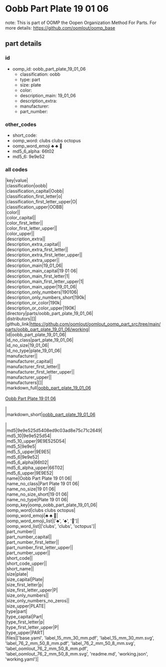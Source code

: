 # Oobb Part Plate 19 01 06  

note: This is part of OOMP the Oopen Organization Method For Parts. For more details: https://github.com/oomlout/oomp_base

##  part details





### id
* oomp_id: oobb_part_plate_19_01_06
  * classification: oobb
  * type: part
  * size: plate
  * color: 
  * description_main: 19_01_06
  * description_extra: 
  * manufacturer: 
  * part_number: 

### other_codes
* short_code: 
* oomp_word: clubs clubs octopus
* oomp_word_emoji :clubs: :clubs: :octopus:
* md5_6_alpha: 66t02
* md5_6: 9e9e52

### all codes 
|key|value|  
|classification|oobb|  
|classification_capital|Oobb|  
|classification_first_letter|o|  
|classification_first_letter_upper|O|  
|classification_upper|OOBB|  
|color||  
|color_capital||  
|color_first_letter||  
|color_first_letter_upper||  
|color_upper||  
|description_extra||  
|description_extra_capital||  
|description_extra_first_letter||  
|description_extra_first_letter_upper||  
|description_extra_upper||  
|description_main|19_01_06|  
|description_main_capital|19 01 06|  
|description_main_first_letter|1|  
|description_main_first_letter_upper|1|  
|description_main_upper|19_01_06|  
|description_only_numbers|190106|  
|description_only_numbers_short|190k|  
|description_or_color|190k|  
|description_or_color_upper|190K|  
|directory|parts/oobb_part_plate_19_01_06|  
|distributors|[]|  
|github_link|https://github.com/oomlout/oomlout_oomp_part_src/tree/main/parts/oobb_part_plate_19_01_06/working|  
|id|oobb_part_plate_19_01_06|  
|id_no_class|part_plate_19_01_06|  
|id_no_size|19_01_06|  
|id_no_type|plate_19_01_06|  
|manufacturer||  
|manufacturer_capital||  
|manufacturer_first_letter||  
|manufacturer_first_letter_upper||  
|manufacturer_upper||  
|manufacturers|[]|  
|markdown_full|[oobb_part_plate_19_01_06](https://github.com/oomlout/oomlout_oomp_part_src/tree/main/parts/oobb_part_plate_19_01_06/working)<br>[](https://github.com/oomlout/oomlout_oomp_part_src/tree/main/parts/oobb_part_plate_19_01_06/working)<br>[Oobb Part Plate 19 01 06](https://github.com/oomlout/oomlout_oomp_part_src/tree/main/parts/oobb_part_plate_19_01_06/working)<br><br>|  
|markdown_short|[oobb_part_plate_19_01_06](https://github.com/oomlout/oomlout_oomp_part_src/tree/main/parts/oobb_part_plate_19_01_06/working)<br><br>|  
|md5|9e9e525d5408ed9c03ad8e75c71c2649|  
|md5_10|9e9e525d54|  
|md5_10_upper|9E9E525D54|  
|md5_5|9e9e5|  
|md5_5_upper|9E9E5|  
|md5_6|9e9e52|  
|md5_6_alpha|66t02|  
|md5_6_alpha_upper|66T02|  
|md5_6_upper|9E9E52|  
|name|Oobb Part Plate 19 01 06|  
|name_no_class|Part Plate 19 01 06|  
|name_no_size|19 01 06|  
|name_no_size_short|19 01 06|  
|name_no_type|Plate 19 01 06|  
|oomp_key|oomp_oobb_part_plate_19_01_06|  
|oomp_word|clubs clubs octopus|  
|oomp_word_emoji|:clubs: :clubs: :octopus:|  
|oomp_word_emoji_list|[':clubs:', ':clubs:', ':octopus:']|  
|oomp_word_list|['clubs', 'clubs', 'octopus']|  
|part_number||  
|part_number_capital||  
|part_number_first_letter||  
|part_number_first_letter_upper||  
|part_number_upper||  
|short_code||  
|short_code_upper||  
|short_name||  
|size|plate|  
|size_capital|Plate|  
|size_first_letter|p|  
|size_first_letter_upper|P|  
|size_only_numbers||  
|size_only_numbers_no_zeros||  
|size_upper|PLATE|  
|type|part|  
|type_capital|Part|  
|type_first_letter|p|  
|type_first_letter_upper|P|  
|type_upper|PART|  
|files|['base.yaml', 'label_15_mm_30_mm.pdf', 'label_15_mm_30_mm.svg', 'label_76_2_mm_50_8_mm.pdf', 'label_76_2_mm_50_8_mm.svg', 'label_oomlout_76_2_mm_50_8_mm.pdf', 'label_oomlout_76_2_mm_50_8_mm.svg', 'readme.md', 'working.json', 'working.yaml']|  
